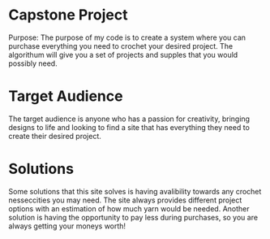 # Capstone Project 

Purpose: The purpose of my code is to create a system where you can purchase everything you need to crochet your desired project. The algorithum will give you a set of projects and supples that you would possibly need. 

# Target Audience 
The target audience is anyone who has a passion for creativity, bringing designs to life and looking to find a site that has everything they need to create their desired project. 

# Solutions
Some solutions that this site solves is having avalibility towards any crochet nesseccities you may need. The site always provides different project options with an estimation of how much yarn would be needed. Another solution is having the opportunity to pay less during purchases, so you are always getting your moneys worth! 
